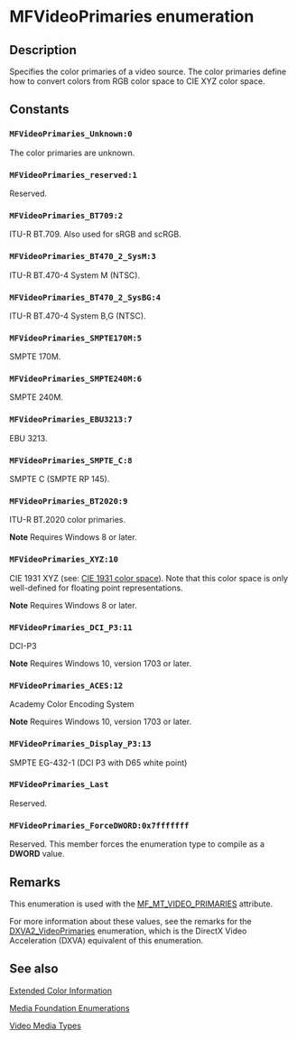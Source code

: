 # MFVideoPrimaries enumeration

## Description

Specifies the color primaries of a video source. The color primaries define how to convert colors from RGB color space to CIE XYZ color space.

## Constants

### `MFVideoPrimaries_Unknown:0`

The color primaries are unknown.

### `MFVideoPrimaries_reserved:1`

Reserved.

### `MFVideoPrimaries_BT709:2`

ITU-R BT.709. Also used for sRGB and scRGB.

### `MFVideoPrimaries_BT470_2_SysM:3`

ITU-R BT.470-4 System M (NTSC).

### `MFVideoPrimaries_BT470_2_SysBG:4`

ITU-R BT.470-4 System B,G (NTSC).

### `MFVideoPrimaries_SMPTE170M:5`

SMPTE 170M.

### `MFVideoPrimaries_SMPTE240M:6`

SMPTE 240M.

### `MFVideoPrimaries_EBU3213:7`

EBU 3213.

### `MFVideoPrimaries_SMPTE_C:8`

SMPTE C (SMPTE RP 145).

### `MFVideoPrimaries_BT2020:9`

ITU-R BT.2020 color primaries.

**Note** Requires Windows 8 or later.

### `MFVideoPrimaries_XYZ:10`

CIE 1931 XYZ (see: [CIE 1931 color space](https://en.wikipedia.org/wiki/CIE_1931_color_space)). Note that this color space is only well-defined for floating point representations.

**Note** Requires Windows 8 or later.

### `MFVideoPrimaries_DCI_P3:11`

DCI-P3

**Note** Requires Windows 10, version 1703 or later.

### `MFVideoPrimaries_ACES:12`

Academy Color Encoding System

**Note** Requires Windows 10, version 1703 or later.

### `MFVideoPrimaries_Display_P3:13`

SMPTE EG-432-1 (DCI P3 with D65 white point)

### `MFVideoPrimaries_Last`

Reserved.

### `MFVideoPrimaries_ForceDWORD:0x7fffffff`

Reserved. This member forces the enumeration type to compile as a **DWORD** value.

## Remarks

This enumeration is used with the [MF_MT_VIDEO_PRIMARIES](https://learn.microsoft.com/windows/desktop/medfound/mf-mt-video-primaries-attribute) attribute.

For more information about these values, see the remarks for the [DXVA2_VideoPrimaries](https://learn.microsoft.com/windows/desktop/api/dxva2api/ne-dxva2api-dxva2_videoprimaries) enumeration, which is the DirectX Video Acceleration (DXVA) equivalent of this enumeration.

## See also

[Extended Color Information](https://learn.microsoft.com/windows/desktop/medfound/extended-color-information)

[Media Foundation Enumerations](https://learn.microsoft.com/windows/desktop/medfound/media-foundation-enumerations)

[Video Media Types](https://learn.microsoft.com/windows/desktop/medfound/video-media-types)